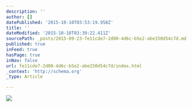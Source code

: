 ```yaml
---
description: ''
author: []
datePublished: '2015-10-10T03:53:19.958Z'
title: ''
dateModified: '2015-10-10T03:39:22.411Z'
sourcePath: _posts/2015-09-23-fe11cde7-2d00-4d6c-b5e2-abe150d54c7d.md
published: true
inFeed: true
hasPage: true
inNav: false
url: fe11cde7-2d00-4d6c-b5e2-abe150d54c7d/index.html
_context: 'http://schema.org'
_type: Article

---
```

![](https://the-grid-user-content.s3-us-west-2.amazonaws.com/f18ac9c0-696b-4602-843e-76be72675d79.png)